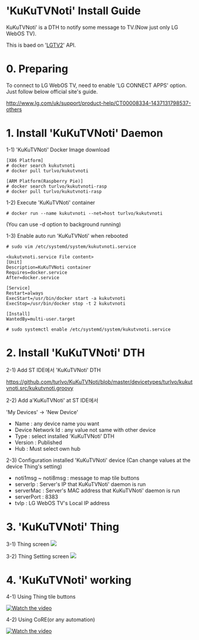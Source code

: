 # 'KuKuTVNoti' Install Guide

KuKuTVNoti' is a DTH to notify some message to TV.(Now just only LG WebOS TV).

This is baed on '[LGTV2](https://github.com/hobbyquaker/lgtv2)' API.

# 0. Preparing

To connect to LG WebOS TV, need to enable 'LG CONNECT APPS' option.
Just follow below official site's guide.


http://www.lg.com/uk/support/product-help/CT00008334-1437131798537-others



# 1. Install 'KuKuTVNoti' Daemon

1-1) 'KuKuTVNoti' Docker Image download

```
[X86 Platform]
# docker search kukutvnoti
# docker pull turlvo/kukutvnoti
```

```
[ARM Platform(Raspberry Pie)]
# docker search turlvo/kukutvnoti-rasp
# docker pull turlvo/kukutvnoti-rasp
```

1-2) Execute 'KuKuTVNoti' container 

```
# docker run --name kukutvnoti --net=host turlvo/kukutvnoti
```
(You can use -d option to background running)


1-3) Enable auto run 'KuKuTVNoti' when rebooted

```
# sudo vim /etc/systemd/system/kukutvnoti.service

<kukutvnoti.service File content>
[Unit]
Description=KuKuTVNoti container
Requires=docker.service
After=docker.service

[Service]
Restart=always
ExecStart=/usr/bin/docker start -a kukutvnoti
ExecStop=/usr/bin/docker stop -t 2 kukutvnoti

[Install]
WantedBy=multi-user.target

# sudo systemctl enable /etc/systemd/system/kukutvnoti.service
```




# 2. Install 'KuKuTVNoti' DTH

2-1) Add ST IDE에서 'KuKuTVNoti' DTH 

https://github.com/turlvo/KuKuTVNoti/blob/master/devicetypes/turlvo/kukutvnoti.src/kukutvnoti.groovy

2-2) Add a'KuKuTVNoti' at ST IDE에서

'My Devices' -> 'New Device'



- Name : any device name you want
- Device Network Id : any value not same with other device
- Type : select installed 'KuKuTVNoti' DTH
- Version : Published
- Hub : Must select own hub



2-3) Configuration installed 'KuKuTVNoti' device
(Can change values at the device Thing's setting)

- noti1msg ~ noti8msg : message to map tile buttons
- serverIp : Server's IP that KuKuTVNoti' daemon is run
- serverMac : Server's MAC address that KuKuTVNoti' daemon is run
- serverPort : 8383
- tvIp : LG WebOS TV's Local IP address

 

# 3. 'KuKuTVNoti' Thing
3-1) Thing screen
<img src='http://kuku.pe.kr/wordpress/wp-content/uploads/2017/10/IMG_03401-1024x819.jpg'>

3-2) Thing Setting screen
<img src='http://kuku.pe.kr/wordpress/wp-content/uploads/2017/10/IMG_0341-1024x576.jpg'>




# 4. 'KuKuTVNoti' working 

4-1) Using Thing tile buttons

[![Watch the video](http://img.youtube.com/vi/CHAo5ffVQOw/0.jpg)](https://youtu.be/CHAo5ffVQOw)


4-2) Using CoRE(or any automation)

[![Watch the video](http://img.youtube.com/vi/IzeLuLSzFEA/0.jpg)](https://youtu.be/IzeLuLSzFEA)


